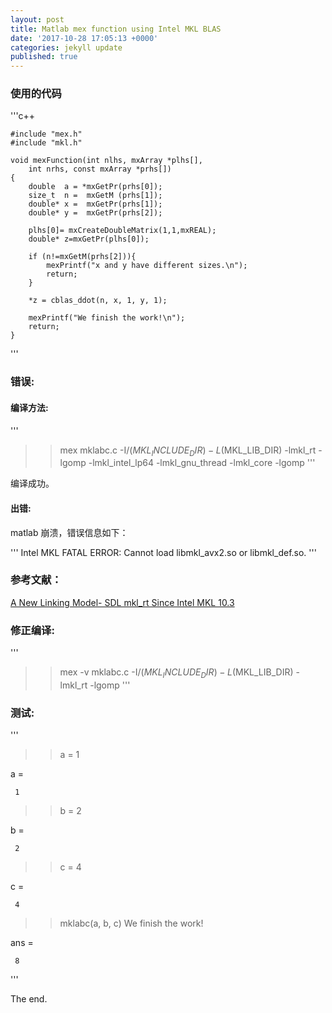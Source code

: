 ```yaml
---
layout: post
title: Matlab mex function using Intel MKL BLAS
date: '2017-10-28 17:05:13 +0000'
categories: jekyll update
published: true
--- 
```


### 使用的代码

'''c++

	#include "mex.h"
	#include "mkl.h"

	void mexFunction(int nlhs, mxArray *plhs[], 
		int nrhs, const mxArray *prhs[])
	{
		double  a = *mxGetPr(prhs[0]);
		size_t  n =  mxGetM (prhs[1]);
		double* x =  mxGetPr(prhs[1]);
 		double* y =  mxGetPr(prhs[2]);
    
 		plhs[0]= mxCreateDoubleMatrix(1,1,mxREAL);
		double* z=mxGetPr(plhs[0]);        

		if (n!=mxGetM(prhs[2])){
		 	mexPrintf("x and y have different sizes.\n");
 			return;
		}

 		*z = cblas_ddot(n, x, 1, y, 1);

 		mexPrintf("We finish the work!\n");
		return;
	}
'''

### 错误:
#### 编译方法:

'''
>>mex mklabc.c -I/$(MKL_INCLUDE_DIR) -L$(MKL_LIB_DIR) -lmkl_rt -lgomp -lmkl_intel_lp64 -lmkl_gnu_thread -lmkl_core -lgomp
'''

编译成功。

#### 出错:
matlab 崩溃，错误信息如下：

'''
Intel MKL FATAL ERROR: Cannot load libmkl_avx2.so or libmkl_def.so.
'''


### 参考文献：
[A New Linking Model- SDL mkl_rt Since Intel MKL 10.3](https://software.intel.com/en-us/articles/a-new-linking-model-single-dynamic-library-mkl_rt-since-intel-mkl-103/)

### 修正编译:

'''
>>mex -v mklabc.c -I/$(MKL_INCLUDE_DIR) -L$(MKL_LIB_DIR) -lmkl_rt -lgomp
'''

### 测试:

'''
>> a = 1

a =

     1

>> b = 2

b =

     2

>> c = 4

c =

     4

>> mklabc(a, b, c)
We finish the work!

ans =

     8
>> 
'''

The end.
